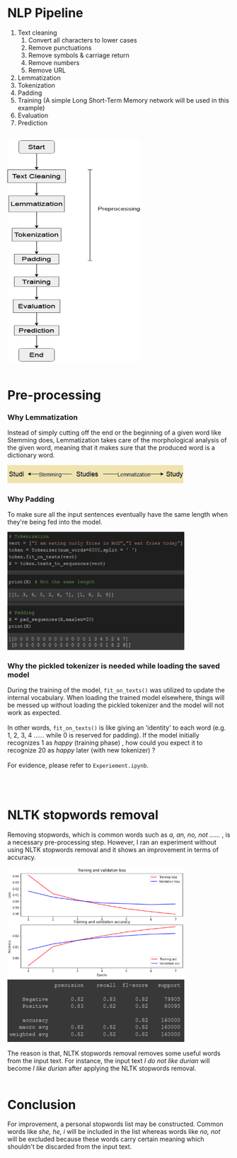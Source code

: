 # NLP Pipeline

1. Text cleaning
    1. Convert all characters to lower cases
    2. Remove punctuations
    3. Remove symbols & carriage return
    4. Remove numbers
    5. Remove URL
2. Lemmatization
3. Tokenization
4. Padding
5. Training (A simple Long Short-Term Memory network will be used in this example)
6. Evaluation
7. Prediction

<br/>

<img src="img/pipeline.png" height=500 width=300>

<br/>
<br/>

# Pre-processing
### Why Lemmatization

Instead of simply cutting off the end or the beginning of a given word like Stemming does, Lemmatization takes care of the morphological analysis of the given word, meaning that it makes sure that the produced word is a dictionary word. 

<img src="img/lemmatization.PNG" width=400>

<br/>

### Why Padding

To make sure all the input sentences eventually have the same length when they're being fed into the model.

<img src="img/padding.PNG" width=400>

<br/>

### Why the pickled tokenizer is needed while loading the saved model

During the training of the model, `fit_on_texts()` was utilized to update the internal vocabulary. 
When loading the trained model elsewhere, things will be messed up without loading the pickled tokenizer and the model will not work as expected. 
<br/><br/>
In other words, `fit_on_texts()` is like giving an 'identity' to each word (e.g. 1, 2, 3, 4 ...... while 0 is reserved for padding). If the model initially recognizes 1 as *happy* (training phase) , how could you expect it to recognize 20 as *happy* later (with new tokenizer) ?  <br/><br/>
For evidence, please refer to `Experiement.ipynb`. 

<br/>
<br/>

# NLTK stopwords removal

Removing stopwords, which is common words such as *a, an, no, not ......* , is a necessary pre-processing step. However, I ran an experiment without using NLTK stopwords removal and it shows an improvement in terms of accuracy. <br/>

<img src="img/graph.PNG" width=400>

<img src="img/classification_report.PNG" width=400>

<br/>

The reason is that, NLTK stopwords removal removes some useful words from the input text. For instance, the input text *I do not like durian* will become *I like durian* after applying the NLTK stopwords removal. <br/><br/>

# Conclusion

For improvement, a personal stopwords list may be constructed. Common words like *she, he, i* will be included in the list whereas words like *no, not* will be excluded because these words carry certain meaning which shouldn't be discarded from the input text.

